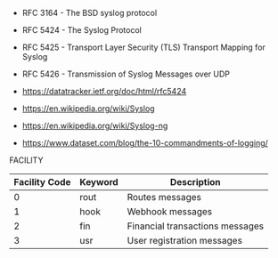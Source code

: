 - RFC 3164 - The BSD syslog protocol
- RFC 5424 - The Syslog Protocol
- RFC 5425 - Transport Layer Security (TLS) Transport Mapping for Syslog
- RFC 5426 - Transmission of Syslog Messages over UDP

- https://datatracker.ietf.org/doc/html/rfc5424

- https://en.wikipedia.org/wiki/Syslog

- https://en.wikipedia.org/wiki/Syslog-ng

- https://www.dataset.com/blog/the-10-commandments-of-logging/



FACILITY

| Facility Code | Keyword | Description | 
| ------------- | --------| ----------- |
| 0             | rout    | Routes messages | 
| 1             | hook    | Webhook messages | 
| 2             | fin     | Financial transactions messages | 
| 3             | usr     | User registration messages |